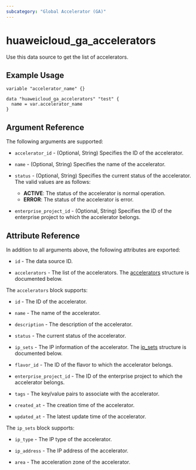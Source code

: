 ```yaml
---
subcategory: "Global Accelerator (GA)"
---
```


# huaweicloud_ga_accelerators

Use this data source to get the list of accelerators.

## Example Usage

```hcl
variable "accelerator_name" {}

data "huaweicloud_ga_accelerators" "test" {
  name = var.accelerator_name
}
```

## Argument Reference

The following arguments are supported:

* `accelerator_id` - (Optional, String) Specifies the ID of the accelerator.

* `name` - (Optional, String) Specifies the name of the accelerator.

* `status` - (Optional, String) Specifies the current status of the accelerator.
  The valid values are as follows:
  + **ACTIVE**: The status of the accelerator is normal operation.
  + **ERROR**: The status of the accelerator is error.

* `enterprise_project_id` - (Optional, String) Specifies the ID of the enterprise project to which the accelerator
  belongs.

## Attribute Reference

In addition to all arguments above, the following attributes are exported:

* `id` - The data source ID.

* `accelerators` - The list of the accelerators.
  The [accelerators](#ga_accelerators) structure is documented below.

<a name="ga_accelerators"></a>
The `accelerators` block supports:

* `id` - The ID of the accelerator.

* `name` - The name of the accelerator.  

* `description` - The description of the accelerator.

* `status` - The current status of the accelerator.

* `ip_sets` - The IP information of the accelerator.
  The [ip_sets](#accelerator_ip_sets) structure is documented below.

* `flavor_id` - The ID of the flavor to which the accelerator belongs.

* `enterprise_project_id` - The ID of the enterprise project to which the accelerator belongs.

* `tags` - The key/value pairs to associate with the accelerator.

* `created_at` - The creation time of the accelerator.

* `updated_at` - The latest update time of the accelerator.

<a name="accelerator_ip_sets"></a>
The `ip_sets` block supports:

* `ip_type` - The IP type of the accelerator.

* `ip_address` - The IP address of the accelerator.

* `area` - The acceleration zone of the accelerator.
